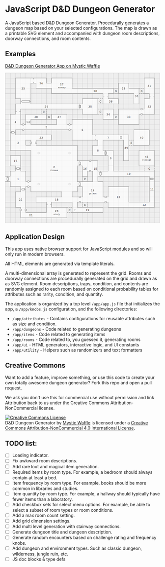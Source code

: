 # JavaScript D&D Dungeon Generator

A JavaScript based D&D Dungeon Generator. Procedurally generates a dungeon map
based on your selected configurations. The map is drawn as a printable SVG
element and accompanied with dungeon room descriptions, doorway connections,
and room contents.

## Examples

[D&D Dungeon Generator App on Mystic Waffle](https://apps.mysticwaffle.com/dnd-dungeon-generator/)

![D&D Dungeon Generator Map Example](/img/example.png)

## Application Design

This app uses native browser support for JavaScript modules and so will only
run in modern browsers.

All HTML elements are generated via template literals.

A multi-dimensional array is generated to represent the grid. Rooms and
doorway connections are procedurally generated on the grid and drawn as
as SVG element. Room descriptions, traps, condition, and contents are
randomly assigned to each room based on conditional probability tables
for attributes such as rarity, condition, and quantity.

The application is organized by a top level `/app/app.js` file that initializes
the app, a `/app/knobs.js` configuration, and the following directories:

- `/app/attributes` - Contains configurations for reusable attributes such as
size and condition.
- `/app/dungeons` - Code related to generating dungeons
- `/app/items` - Code related to generating items
- `/app/rooms` - Code related to, you guessed it, generating rooms
- `/app/ui` - HTML generators, interactive logic, and UI constants
- `/app/utility` - Helpers such as randomizers and text formatters

## Creative Commons

Want to add a feature, improve something, or use this code to create your
own totally awesome dungeon generator? Fork this repo and open a pull request.

We ask you don't use this for commercial use without permission and link
Attribution back to us under the Creative Commons Attribution-NonCommercial
license.

<a rel="license" href="http://creativecommons.org/licenses/by-nc/4.0/"><img alt="Creative Commons License" style="border-width:0" src="https://i.creativecommons.org/l/by-nc/4.0/88x31.png" /></a><br /><span xmlns:dct="http://purl.org/dc/terms/" href="http://purl.org/dc/dcmitype/InteractiveResource" property="dct:title" rel="dct:type">D&D Dungeon Generator</span> by <a xmlns:cc="http://creativecommons.org/ns#" href="http://widgets.mysticwaffle.com/dnd-dungeon-generator/" property="cc:attributionName" rel="cc:attributionURL">Mystic Waffle</a> is licensed under a <a rel="license" href="http://creativecommons.org/licenses/by-nc/4.0/">Creative Commons Attribution-NonCommercial 4.0 International License</a>.

## TODO list:

- [ ] Loading indicator.
- [ ] Fix awkward room descriptions.
- [ ] Add rare loot and magical item generation.
- [ ] Required items by room type. For example, a bedroom should always contain at least a bed.
- [ ] Item frequency by room type. For example, books should be more common in libraries and studies.
- [ ] Item quantity by room type. For example, a hallway should typically have fewer items than a laboratory.
- [ ] Add checkbox sets for select menu options. For example, be able to select a subset of room types or room conditions.
- [ ] Add a max room count setting.
- [ ] Add grid dimension settings.
- [ ] Add multi level generation with stairway connections.
- [ ] Generate dungeon title and dungeon description.
- [ ] Generate random encounters based on challenge rating and frequency knobs.
- [ ] Add dungeon and environment types. Such as classic dungeon, wilderness, jungle ruin, etc.
- [ ] JS doc blocks & type defs
